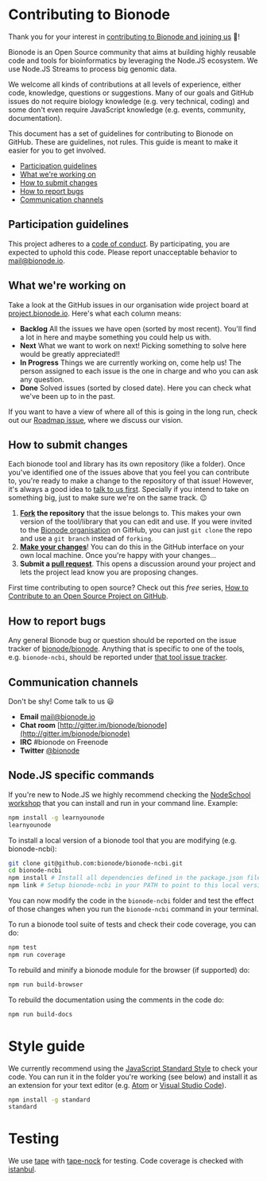 # Contributing to Bionode

Thank you for your interest in [contributing to Bionode and joining us](CONTRIBUTORS.md) :tada:!

Bionode is an Open Source community that aims at building highly reusable code and tools for bioinformatics by leveraging the Node.JS ecosystem. We use Node.JS Streams to process big genomic data.

We welcome all kinds of contributions at all levels of experience, either code, knowledge, questions or suggestions. Many of our goals and GitHub issues do not require biology knowledge (e.g. very technical, coding) and some don't even require JavaScript knowledge (e.g. events, community, documentation).

This document has a set of guidelines for contributing to Bionode on GitHub. These are guidelines, not rules. This guide is meant to make it easier for you to get involved.

* [Participation guidelines](#participation-guidelines)
* [What we're working on](#what-were-working-on)
* [How to submit changes](#how-to-submit-changes)
* [How to report bugs](#how-to-report-bugs)
* [Communication channels](#communication-channels)

## Participation guidelines

This project adheres to a [code of conduct](CODE_OF_CONDUCT.md). By participating, you are expected to uphold this code. Please report unacceptable behavior to [mail@bionode.io](mailto:mail@bionode.io).

## What we're working on

Take a look at the GitHub issues in our organisation wide project board at [project.bionode.io](http://project.bionode.io). Here's what each column means:
* **Backlog** All the issues we have open (sorted by most recent). You'll find a lot in here and maybe something you could help us with.
* **Next** What we want to work on next! Picking something to solve here would be greatly appreciated!!
* **In Progress** Things we are currently working on, come help us! The person assigned to each issue is the one in charge and who you can ask any question.
* **Done** Solved issues (sorted by closed date). Here you can check what we've been up to in the past.

If you want to have a view of where all of this is going in the long run, check out our [Roadmap issue](https://github.com/bionode/bionode/issues/35), where we discuss our vision.

## How to submit changes

Each bionode tool and library has its own repository (like a folder).
Once you've identified one of the issues above that you feel you can contribute to, you're ready to make a change to the repository of that issue! However, it's always a good idea to [talk to us first](#communication-channels). Specially if you intend to take on something big, just to make sure we're on the same track. :wink:

1. **[Fork](https://help.github.com/articles/fork-a-repo/) the repository** that the issue belongs to. This makes your own version of the tool/library that you can edit and use. If you were invited to the [Bionode organisation](https://github.com/orgs/bionode/people) on GitHub, you can just `git clone` the repo and use a `git branch` instead of `forking`.
2. **[Make your changes](https://guides.github.com/activities/forking/#making-changes)**! You can do this in the GitHub interface on your own local machine. Once you're happy with your changes...
3. **Submit a [pull request](https://help.github.com/articles/proposing-changes-to-a-project-with-pull-requests/)**. This opens a discussion around your project and lets the project lead know you are proposing changes.

First time contributing to open source? Check out this *free* series, [How to Contribute to an Open Source Project on GitHub](https://egghead.io/series/how-to-contribute-to-an-open-source-project-on-github).

## How to report bugs

Any general Bionode bug or question should be reported on the issue tracker of [bionode/bionode](https://github.com/bionode/bionode/issues). Anything that is specific to one of the tools, e.g. `bionode-ncbi`, should be reported under [that tool issue tracker](https://github.com/bionode/bionode-ncbi).

## Communication channels

Don't be shy! Come talk to us :smiley:

* **Email** [mail@bionode.io](mailto:mail@bionode.io)
* **Chat room** [http://gitter.im/bionode/bionode](http://gitter.im/bionode/bionode)
* **IRC** #bionode on Freenode
* **Twitter** [@bionode](http://twitter.com/@bionode)

## Node.JS specific commands
If you're new to Node.JS we highly recommend checking the [NodeSchool workshop](https://nodeschool.io/#workshopper-list) that you can install and run in your command line. Example:

```bash
npm install -g learnyounode
learnyounode
```

To install a local version of a bionode tool that you are modifying (e.g. bionode-ncbi):

```bash
git clone git@github.com:bionode/bionode-ncbi.git
cd bionode-ncbi
npm install # Install all dependencies defined in the package.json file
npm link # Setup bionode-ncbi in your PATH to point to this local version
```

You can now modify the code in the `bionode-ncbi` folder and test the effect of those changes when you run the `bionode-ncbi` command in your terminal.

To run a bionode tool suite of tests and check their code coverage, you can do:

```bash
npm test
npm run coverage
```

To rebuild and minify a bionode module for the browser (if supported) do:

```bash
npm run build-browser
```

To rebuild the documentation using the comments in the code do:

```sh
npm run build-docs
```

# Style guide
We currently recommend using the [JavaScript Standard Style](https://github.com/feross/standard) to check your code. You can run it in the folder you're working (see below) and install it as an extension for your text editor (e.g. [Atom](https://atom.io/packages/linter-js-standard) or [Visual Studio Code](https://marketplace.visualstudio.com/items?itemName=chenxsan.vscode-standardjs)).

```bash
npm install -g standard
standard
```

# Testing
We use [tape](https://github.com/substack/tape) with [tape-nock](https://github.com/Flet/tape-nock) for testing. Code coverage is checked with [istanbul](https://github.com/gotwarlost/istanbul).
